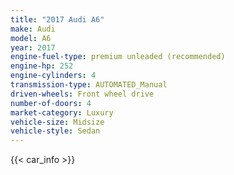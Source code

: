 ```yaml
---
title: "2017 Audi A6"
make: Audi
model: A6
year: 2017
engine-fuel-type: premium unleaded (recommended)
engine-hp: 252
engine-cylinders: 4
transmission-type: AUTOMATED_Manual
driven-wheels: Front wheel drive
number-of-doors: 4
market-category: Luxury
vehicle-size: Midsize
vehicle-style: Sedan
---
```


{{< car_info >}}
